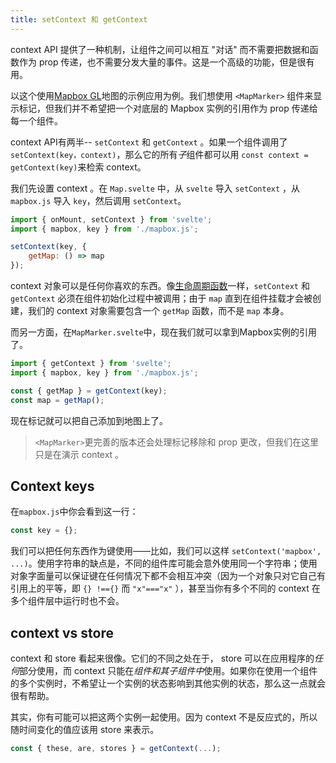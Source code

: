 ```yaml
---
title: setContext 和 getContext
---
```


context API 提供了一种机制，让组件之间可以相互 "对话" 而不需要把数据和函数作为 prop 传递，也不需要分发大量的事件。这是一个高级的功能，但是很有用。

以这个使用[Mapbox GL](https://docs.mapbox.com/mapbox-gl-js/overview/)地图的示例应用为例。我们想使用 `<MapMarker>` 组件来显示标记，但我们并不希望把一个对底层的 Mapbox 实例的引用作为 prop 传递给每一个组件。

context API有两半-- `setContext` 和 `getContext` 。如果一个组件调用了 `setContext(key，context)`，那么它的所有*子*组件都可以用 `const context = getContext(key)`来检索 context。

我们先设置 context 。在 `Map.svelte` 中，从 `svelte` 导入 `setContext` ，从 `mapbox.js` 导入 `key`，然后调用 `setContext`。

```js
import { onMount, setContext } from 'svelte';
import { mapbox, key } from './mapbox.js';

setContext(key, {
	getMap: () => map
});
```

context 对象可以是任何你喜欢的东西。像[生命周期函数](tutorial/onmount)一样，`setContext` 和 `getContext` 必须在组件初始化过程中被调用；由于 `map` 直到在组件挂载才会被创建，我们的 context 对象需要包含一个 `getMap` 函数，而不是 `map` 本身。

而另一方面，在`MapMarker.svelte`中，现在我们就可以拿到Mapbox实例的引用了。

```js
import { getContext } from 'svelte';
import { mapbox, key } from './mapbox.js';

const { getMap } = getContext(key);
const map = getMap();
```

现在标记就可以把自己添加到地图上了。

> `<MapMarker>`更完善的版本还会处理标记移除和 prop 更改，但我们在这里只是在演示 context 。

## Context keys

在`mapbox.js`中你会看到这一行：

```js
const key = {};
```

我们可以把任何东西作为键使用——比如，我们可以这样 `setContext('mapbox', ...)`。使用字符串的缺点是，不同的组件库可能会意外使用同一个字符串；使用对象字面量可以保证键在任何情况下都不会相互冲突（因为一个对象只对它自己有引用上的平等，即 `{} !=={}` 而 `"x"==="x"` ），甚至当你有多个不同的 context 在多个组件层中运行时也不会。

## context vs store 

context 和 store 看起来很像。它们的不同之处在于， store 可以在应用程序的*任何*部分使用，而 context 只能在*组件和其子组件中*使用。如果你在使用一个组件的多个实例时，不希望让一个实例的状态影响到其他实例的状态，那么这一点就会很有帮助。

其实，你有可能可以把这两个实例一起使用。因为 context 不是反应式的，所以随时间变化的值应该用 store 来表示。

```js
const { these, are, stores } = getContext(...);
```
